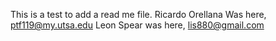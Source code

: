 This is a test to add a read me file. 
Ricardo Orellana Was here, ptf119@my.utsa.edu
Leon Spear was here, lis880@gmail.com